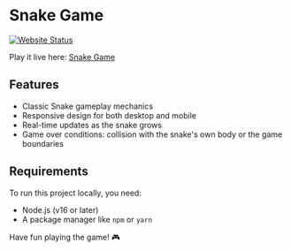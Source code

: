 # Snake Game

[![Website Status](https://img.shields.io/website?url=https%3A%2F%2Fsnake-gamev0.vercel.app)](https://snake-gamev0.vercel.app)

Play it live here: [Snake Game](https://snake-gamev0.vercel.app/)

## Features

- Classic Snake gameplay mechanics
- Responsive design for both desktop and mobile
- Real-time updates as the snake grows
- Game over conditions: collision with the snake's own body or the game boundaries

## Requirements

To run this project locally, you need:

- Node.js (v16 or later)
- A package manager like `npm` or `yarn`

Have fun playing the game! 🎮
